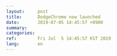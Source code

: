 ```yaml
---
layout:     post
title:      DodgeChrome now launched
date:       2019-07-05 14:45:57 +0900
summary:
categories:
ref:        Fri Jul  5 14:45:57 KST 2019
lang:       en
---
```

